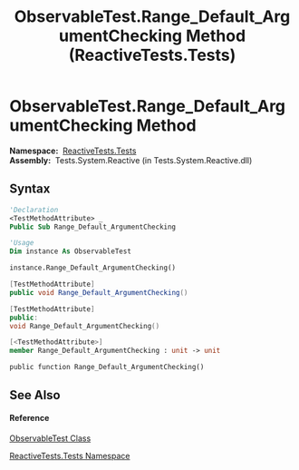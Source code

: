 ﻿---
title: ObservableTest.Range_Default_ArgumentChecking Method  (ReactiveTests.Tests)
TOCTitle: Range_Default_ArgumentChecking Method
ms:assetid: M:ReactiveTests.Tests.ObservableTest.Range_Default_ArgumentChecking
ms:mtpsurl: https://msdn.microsoft.com/en-us/library/reactivetests.tests.observabletest.range_default_argumentchecking(v=VS.103)
ms:contentKeyID: 36619170
ms.date: 06/28/2011
mtps_version: v=VS.103
f1_keywords:
- ReactiveTests.Tests.ObservableTest.Range_Default_ArgumentChecking
dev_langs:
- CSharp
- JScript
- VB
- FSharp
- c++
---

# ObservableTest.Range\_Default\_ArgumentChecking Method

**Namespace:**  [ReactiveTests.Tests](hh289046\(v=vs.103\).md)  
**Assembly:**  Tests.System.Reactive (in Tests.System.Reactive.dll)

## Syntax

``` vb
'Declaration
<TestMethodAttribute> _
Public Sub Range_Default_ArgumentChecking
```

``` vb
'Usage
Dim instance As ObservableTest

instance.Range_Default_ArgumentChecking()
```

``` csharp
[TestMethodAttribute]
public void Range_Default_ArgumentChecking()
```

``` c++
[TestMethodAttribute]
public:
void Range_Default_ArgumentChecking()
```

``` fsharp
[<TestMethodAttribute>]
member Range_Default_ArgumentChecking : unit -> unit 
```

``` jscript
public function Range_Default_ArgumentChecking()
```

## See Also

#### Reference

[ObservableTest Class](hh288687\(v=vs.103\).md)

[ReactiveTests.Tests Namespace](hh289046\(v=vs.103\).md)

